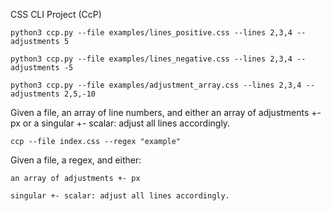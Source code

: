 CSS CLI Project (CcP)


```python3 ccp.py --file examples/lines_positive.css --lines 2,3,4 --adjustments 5```

```python3 ccp.py --file examples/lines_negative.css --lines 2,3,4 --adjustments -5```

```python3 ccp.py --file examples/adjustment_array.css --lines 2,3,4 --adjustments 2,5,-10```


Given a file, an array of line numbers, and either an array of adjustments +- px or a singular +- scalar: adjust all lines accordingly.


```ccp --file index.css --regex "example" ```



Given a file, a regex, and either:
    
    an array of adjustments +- px
    
    singular +- scalar: adjust all lines accordingly.
